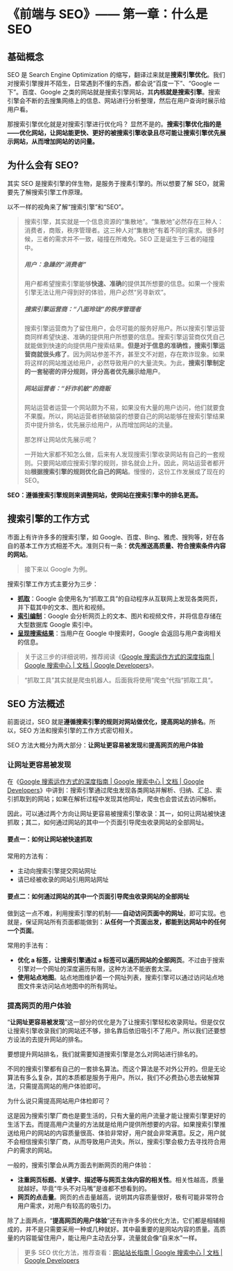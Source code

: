 ﻿---
head:
  - - meta
    - name: description
      content: SEO 是 Search Engine Optimization 的缩写，翻译过来就是**搜索引擎优化**。我们对搜索引擎搜并不陌生，日常遇到不懂的东西，都会说“百度一下”、“Google 一下”。百度、Google 之类的网站就是搜索引擎网站，其**内核就是搜索引擎**。搜索引擎会不断的去搜集网络上的信息、网站进行分析整理，然后在用户查询时展示给用户看。
  - - meta
    - name: keywords
      content: SEO,搜索引擎优化,前端,网站优化,搜索引擎工作原理,网站排名,网站流量
---

# 《前端与 SEO》—— 第一章：什么是 SEO

## 基础概念

SEO 是 Search Engine Optimization 的缩写，翻译过来就是**搜索引擎优化**。我们对搜索引擎搜并不陌生，日常遇到不懂的东西，都会说“百度一下”、“Google 一下”。百度、Google 之类的网站就是搜索引擎网站，其**内核就是搜索引擎**。搜索引擎会不断的去搜集网络上的信息、网站进行分析整理，然后在用户查询时展示给用户看。

那搜索引擎优化就是对搜索引擎进行优化吗？
显然不是的。**搜索引擎优化指的是——优化网站，让网站能更快、更好的被搜索引擎收录且尽可能让搜索引擎优先展示网站，从而增加网站的访问量。**

## 为什么会有 SEO?

其实 SEO 是搜索引擎的伴生物，是服务于搜素引擎的。所以想要了解 SEO，就需要先了解搜索引擎工作原理。

以不一样的视角来了解“搜索引擎”和“SEO”。

> 搜索引擎，其实就是一个信息资源的“集散地”。“集散地”必然存在三种人：消费者，商贩，秩序管理者。这三种人对“集散地”有着不同的需求。很多时候，三者的需求并不一致，碰撞在所难免。SEO 正是诞生于三者的碰撞中。
>
> ##### 用户：急躁的“消费者”
>
> 用户都希望搜索引擎能够**快速、准确**的提供其所想要的信息。如果一个搜索引擎无法让用户得到好的体验，用户必然“另寻新欢”。
>
> ##### 搜索引擎运营商：“八面玲珑”的秩序管理者
>
> 搜索引擎运营商为了留住用户，会尽可能的服务好用户。所以搜索引擎运营商同样希望快速、准确的提供用户所想要的信息。搜索引擎运营商仅凭自己就能做到快速的向提供用户搜索结果。**但是对于信息的准确性，搜索引擎运营商就很头疼了**。因为网站参差不齐，甚至文不对题，存在欺诈现象。如果将这样的网站推送给用户，必然导致用户的大量流失。为此，**搜索引擎制定的一套秘密的评分规则，评分高者优先展示给用户**。
>
> ##### 网站运营者：“奸诈机敏”的商贩
>
> 网站运营者运营一个网站颇为不易，如果没有大量的用户访问，他们就要食不果腹。所以，网站运营者挤破脑袋的想要自己的网站能够在搜索引擎结果页中提升排名，优先展示给用户，从而增加网站的流量。
>
> 那怎样让网站优先展示呢？
>
> 一开始大家都不知怎么做，后来有人发现搜索引擎收录网站有自己的一套规则。只要网站顺应搜索引擎的规则，排名就会上升。因此，网站运营者都开始**根据搜索引擎的规则优化自己的网站**。慢慢的，这份工作发展成了现在的 SEO。

**SEO：遵循搜索引擎规则来调整网站，使网站在搜索引擎中的排名更高。**

## 搜索引擎的工作方式

市面上有许许多多的搜索引擎，如 Google、百度、Bing、雅虎、搜狗等，好在各自的基本工作方式相差不大。准则只有一条：**优先推送高质量、符合搜索条件内容的网站**。

> 接下来以 Google 为例。

搜索引擎工作方式主要分为三步：

- [**抓取**](https://developers.google.com/search/docs/advanced/guidelines/how-search-works#crawling)：Google 会使用名为“抓取工具”的自动程序从互联网上发现各类网页，并下载其中的文本、图片和视频。
- [**索引编制**](https://developers.google.com/search/docs/advanced/guidelines/how-search-works#indexing)：Google 会分析网页上的文本、图片和视频文件，并将信息存储在大型数据库 Google 索引中。
- [**呈现搜索结果**](https://developers.google.com/search/docs/advanced/guidelines/how-search-works#serving)：当用户在 Google 中搜索时，Google 会返回与用户查询相关的信息。

> 关于这三步的详细说明，推荐阅读《[Google 搜索运作方式的深度指南 | Google 搜索中心 | 文档 | Google Developers](https://developers.google.com/search/docs/advanced/guidelines/how-search-works)》。

> “抓取工具”其实就是爬虫机器人。后面我将使用“爬虫”代指“抓取工具“。

## SEO 方法概述

前面说过，SEO 就是**遵循搜索引擎的规则对网站做优化，提高网站的排名**。所以，SEO 方法和搜索引擎的工作方式密切相关。

SEO 方法大概分为两大部分：**让网址更容易被发现**和**提高网页的用户体验**

### 让网址更容易被发现

在《[Google 搜索运作方式的深度指南 | Google 搜索中心 | 文档 | Google Developers](https://developers.google.com/search/docs/advanced/guidelines/how-search-works)》中讲到：搜索引擎通过爬虫发现各类网站并解析、归纳、汇总、索引抓取到的网站；如果在解析过程中发现其他网址，爬虫也会尝试去访问解析。

因此，可以通过两个方向让网址更容易被搜索引擎收录：其一，如何让网站被快速抓取；其二，如何通过网站的其中一个页面引导爬虫收录网站的全部网址。

#### 要点一：如何让网站被快速抓取

常用的方法有：

- 主动向搜索引擎提交网站网址
- 请已经被收录的网站引用网站网址

#### 要点二：如何通过网站的其中一个页面引导爬虫收录网站的全部网址

做到这一点不难，利用搜索引擎的机制——**自动访问页面中的网址**，即可实现。也就是，保证网站所有页面都能做到：**从任何一个页面出发，都能到达网站中的任何一个页面**。

常用的手法有：

- **优化 a 标签，让搜索引擎通过 a 标签可以遍历网站的全部网页**。不过由于搜索引擎对一个网址的深度遍历有限，这种方法不能嵌套太深。
- **使用站点地图**。站点地图维护着一个网址列表，搜索引擎可以通过访问站点地图文件来访问站点地图中的所有网址。

### 提高网页的用户体验

“**让网址更容易被发现**”这一部分的优化是为了让搜索引擎轻松收录网址。但是仅仅让搜索引擎收录我们的网站还不够，排名靠后依旧吸引不了用户。所以我们还要想方设法的去提升网站的排名。

要想提升网站排名，我们就需要知道搜索引擎是怎么对网站进行排名的。

不同的搜索引擎都有自己的一套排名算法。而这个算法是不对外公开的。但是无论算法有多么复杂，其的本质都是服务于用户。所以，我们不必费劲心思去破解算法，只需提高网站的用户体验即可。

为什么说只需提高网站用户体检即可？

这是因为搜索引擎厂商也是要生活的，只有大量的用户流量才能让搜索引擎更好的生活下去。而提高用户流量的方法就是给用户提供所想要的内容。如果搜索引擎推送给用户的网站的内容质量很高、体验非常好，用户就会非常满意。反之，用户就不会相信搜索引擎厂商，从而导致用户流失。所以，搜索引擎会极力去寻找符合用户的需求的网站。

一般的，搜索引擎会从两方面去判断网页的用户体验：

- **注重网页标题、关键字、描述等与网页主体内容的相关性**。相关性越高，质量就越好。毕竟“牛头不对马嘴”是谁都不想看到的。
- **网页的点击量**。网页的点击量越高，说明其内容质量很好，极有可能非常符合用户需求，对用户有较高的吸引力。

除了上面两点，“**提高网页的用户体验**”还有许许多多的优化方法，它们都是相辅相成的，并不是只需要采用一种或几种就好。其中最重要的是网站内容的质量。高质量的内容能留住用户，能让用户主动去分享，流量就会像“自来水”一样。

> 更多 SEO 优化方法，推荐查看：[网站站长指南 | Google 搜索中心 | 文档 | Google Developers](https://developers.google.cn/search/docs/advanced/guidelines/webmaster-guidelines?hl=zh-cn)
